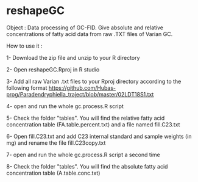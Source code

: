 # reshapeGC

Object : Data processing of GC-FID. Give absolute and relative concentrations of fatty acid data from raw .TXT files of Varian GC.

How to use it :

1- Download the zip file and unzip to your R directory

2- Open reshapeGC.Rproj in R studio

3- Add all raw Varian .txt files to your Rproj directory according to the following format https://github.com/Hubas-prog/Paradendryphiella_traject/blob/master/02LDT18S1.txt

4- open and run the whole gc.process.R script

5- Check the folder "tables". You will find the relative fatty acid concentration table (FA.table.percent.txt) and a file named fill.C23.txt

6- Open fill.C23.txt and add C23 internal standard and sample weights (in mg) and rename the file fill.C23copy.txt

7- open and run the whole gc.process.R script a second time

8- Check the folder "tables". You will find the absolute fatty acid concentration table (A.table.conc.txt)
